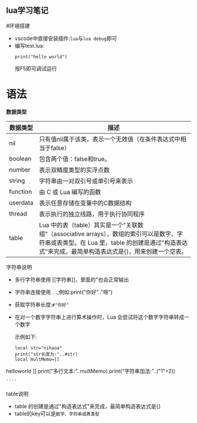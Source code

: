 lua学习笔记
------------------------
#环境搭建
* vscode中直接安装插件:`lua`与`lua debug`即可
* 编写test.lua:
	````
	print("hello world")
	````
	按F5即可调试运行

# 语法
**数据类型**

数据类型|描述
-|-|
nil|只有值nil属于该类，表示一个无效值（在条件表达式中相当于false）
boolean|包含两个值：false和true。
number|表示双精度类型的实浮点数
string|字符串由一对双引号或单引号来表示
function|由 C 或 Lua 编写的函数
userdata|表示任意存储在变量中的C数据结构
thread|表示执行的独立线路，用于执行协同程序
table|Lua 中的表（table）其实是一个"关联数组"（associative arrays），数组的索引可以是数字、字符串或表类型。在 Lua 里，table 的创建是通过"构造表达式"来完成，最简单构造表达式是{}，用来创建一个空表。

字符串说明
  * 多行字符串使用 [[字符串]]，里面的"也会正常输出
  * 字符串连接使用 `..`,例如:print("你好".."呀")
  * 获取字符串长度:`#"你好"`
  * 在对一个数字字符串上进行算术操作时，Lua 会尝试将这个数字字符串转成一个数字

	示例如下:
	````
	local str="nihaoa"
	print("str长度为:"..#str)
	local multMemo=[[
<html>
<head></head>
<body>
    <span>helloworld</span>
</body>
</html>
]]
	print("多行文本:"..multMemo)
	print("字符串加法:"..("1"+2))

	````

table说明
  * table 的创建是通过"构造表达式"来完成，最简单构造表达式是{}
  * table的key可以是`数字、字符串或表类型`